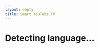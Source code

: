 ```yaml
---
layout: empty
title: Smart YouTube TV
---
```

# Detecting language...
<script type="text/javascript">
	function getBrowserLanguage() {
	    var language = navigator.languages && navigator.languages[0] || // Chrome / Firefox
	               navigator.language ||   // All browsers
	               navigator.userLanguage; // IE <= 10

	    return language;
	}

	function detectLanguage() {
	    var language = getBrowserLanguage();
	    return language.split('-')[0].toLowerCase();
	}

	var userLang = detectLanguage();

	var langArr = [];
    {% for lang in site.lang %}
      	langArr.push('{{ lang }}');
    {% endfor %}

    if (langArr.indexOf(userLang) == -1)
    	userLang = 'en';

	window.location.href = '{{ site.baseurl }}/' + userLang + '/';
</script>

